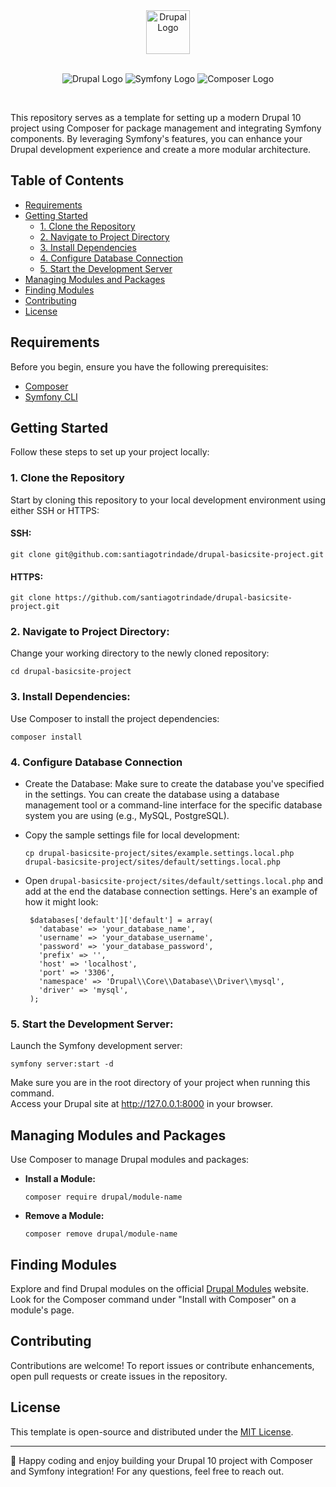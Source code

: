<div align="center">
  <img src="https://www.drupal.org/files/Wordmark_blue_RGB.png" alt="Drupal Logo" height="70px">
</div>
<br>
<div align="center">

  ![Drupal Logo](https://img.shields.io/badge/Drupal-0678BE?style=for-the-badge&logo=drupal&logoColor=white)
  ![Symfony Logo](https://img.shields.io/badge/Symfony-000000?style=for-the-badge&logo=symfony&logoColor=white)
  ![Composer Logo](https://img.shields.io/badge/Composer-885630?style=for-the-badge&logo=composer&logoColor=white)
  
</div>

<br>

This repository serves as a template for setting up a modern Drupal 10 project using Composer for package management and integrating Symfony components. By leveraging Symfony's features, you can enhance your Drupal development experience and create a more modular architecture.

## Table of Contents

- [Requirements](#requirements)
- [Getting Started](#getting-started)
  - [1. Clone the Repository](#1-clone-the-repository)
  - [2. Navigate to Project Directory](#2-navigate-to-project-directory)
  - [3. Install Dependencies](#3-install-dependencies)
  - [4. Configure Database Connection](#4-configure-database-connection)
  - [5. Start the Development Server](#5-start-the-development-server)
- [Managing Modules and Packages](#managing-modules-and-packages)
- [Finding Modules](#finding-modules)
- [Contributing](#contributing)
- [License](#license)

## Requirements

Before you begin, ensure you have the following prerequisites:

- [Composer](https://getcomposer.org/download/)
- [Symfony CLI](https://symfony.com/download)

## Getting Started

Follow these steps to set up your project locally:

### 1. Clone the Repository

Start by cloning this repository to your local development environment using either SSH or HTTPS:

#### SSH:
  ```
  git clone git@github.com:santiagotrindade/drupal-basicsite-project.git
  ```

#### HTTPS:
  ```
  git clone https://github.com/santiagotrindade/drupal-basicsite-project.git
  ```

### 2. Navigate to Project Directory:

Change your working directory to the newly cloned repository:

   ```
   cd drupal-basicsite-project
   ```

### 3. Install Dependencies:

Use Composer to install the project dependencies:
   ```
   composer install
   ```

### 4. Configure Database Connection

  - Create the Database: Make sure to create the database you've specified in the settings. You can create the database using a database management tool or a command-line interface for the specific database system you are using (e.g., MySQL, PostgreSQL).
    
  - Copy the sample settings file for local development:

     ```
     cp drupal-basicsite-project/sites/example.settings.local.php drupal-basicsite-project/sites/default/settings.local.php
     ```

   - Open `drupal-basicsite-project/sites/default/settings.local.php` and add at the end the database connection settings. Here's an example of how it might look:
     
     ```
      $databases['default']['default'] = array(
        'database' => 'your_database_name',
        'username' => 'your_database_username',
        'password' => 'your_database_password',
        'prefix' => '',
        'host' => 'localhost',
        'port' => '3306',
        'namespace' => 'Drupal\\Core\\Database\\Driver\\mysql',
        'driver' => 'mysql',
      );
     ```

### 5. Start the Development Server:

   Launch the Symfony development server:

   ```
   symfony server:start -d
   ```

   Make sure you are in the root directory of your project when running this command. <br>
   Access your Drupal site at http://127.0.0.1:8000 in your browser.

## Managing Modules and Packages

Use Composer to manage Drupal modules and packages:

- **Install a Module:**

  ```
  composer require drupal/module-name
  ```

- **Remove a Module:**

  ```
  composer remove drupal/module-name
  ```

## Finding Modules

Explore and find Drupal modules on the official [Drupal Modules](https://www.drupal.org/project/project_module) website. Look for the Composer command under "Install with Composer" on a module's page.

## Contributing

Contributions are welcome! To report issues or contribute enhancements, open pull requests or create issues in the repository.

## License

This template is open-source and distributed under the [MIT License](LICENSE).

---

🚀 Happy coding and enjoy building your Drupal 10 project with Composer and Symfony integration! For any questions, feel free to reach out.
